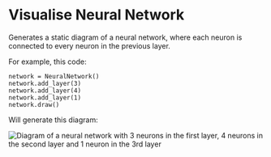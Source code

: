 # Visualise Neural Network
Generates a static diagram of a neural network, where each neuron is connected to every neuron in the previous layer.

For example, this code:

    network = NeuralNetwork()
    network.add_layer(3)
    network.add_layer(4)
    network.add_layer(1)
    network.draw()

Will generate this diagram:

![Diagram of a neural network with 3 neurons in the first layer, 4 neurons in the second layer and 1 neuron in the 3rd layer](http://i.stack.imgur.com/8oxCO.png)
